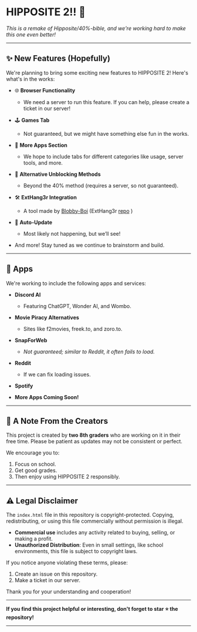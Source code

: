 
# HIPPOSITE 2!! 🎉  

*This is a remake of Hipposite/40%-bible, and we're working hard to make this one even better!*  

---

## ✨ New Features (Hopefully)  
We're planning to bring some exciting new features to HIPPOSITE 2! Here's what's in the works:  

- 🌐 **Browser Functionality**  
  - We need a server to run this feature. If you can help, please create a ticket in our server!  

- 🕹️ **Games Tab**  
  - Not guaranteed, but we might have something else fun in the works.  

- 📂 **More Apps Section**  
  - We hope to include tabs for different categories like usage, server tools, and more.  

- 🚪 **Alternative Unblocking Methods**  
  - Beyond the 40% method (requires a server, so not guaranteed).  

- 🛠️ **ExtHang3r Integration**  
  - A tool made by [Blobby-Boi](https://github.com/Blobby-Boi)   (ExtHang3r [repo](https://github.com/blobby_boy)  )

- 🔄 **Auto-Update**  
  - Most likely not happening, but we’ll see!  

- And more! Stay tuned as we continue to brainstorm and build.  

---

## 📱 Apps  
We're working to include the following apps and services:  

- **Discord AI**  
  - Featuring ChatGPT, Wonder AI, and Wombo.  

- **Movie Piracy Alternatives**  
  - Sites like f2movies, freek.to, and zoro.to.  

- **SnapForWeb**  
  - *Not guaranteed; similar to Reddit, it often fails to load.*  

- **Reddit**  
  - If we can fix loading issues.  

- **Spotify**  

- **More Apps Coming Soon!**  

---

## 🙏 A Note From the Creators  
This project is created by **two 8th graders** who are working on it in their free time. Please be patient as updates may not be consistent or perfect.  

We encourage you to:  
1. Focus on school.  
2. Get good grades.  
3. Then enjoy using HIPPOSITE 2 responsibly.  

---

## ⚠️ Legal Disclaimer  
The `index.html` file in this repository is copyright-protected. Copying, redistributing, or using this file commercially without permission is illegal.  

- **Commercial use** includes any activity related to buying, selling, or making a profit.  
- **Unauthorized Distribution**: Even in small settings, like school environments, this file is subject to copyright laws.  

If you notice anyone violating these terms, please:  
1. Create an issue on this repository.  
2. Make a ticket in our server.  

Thank you for your understanding and cooperation!  

---

**If you find this project helpful or interesting, don't forget to star ⭐ the repository!**  

---  
